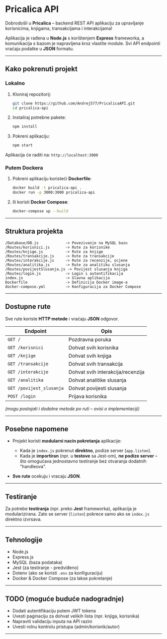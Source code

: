 # Pricalica API

Dobrodošli u **Pricalica** – backend REST API aplikaciju za upravljanje korisnicima, knjigama, transakcijama i interakcijama!

Aplikacija je rađena u **Node.js** s korištenjem **Express** frameworka, a komunikacija s bazom je napravljena kroz vlastite module.
Svi API endpointi vraćaju podatke u **JSON** formatu.

---

## Kako pokrenuti projekt

### Lokalno

1. Kloniraj repozitorij:
   ```bash
   git clone https://github.com/Andrej577/PricalicaAPI.git
   cd pricalica-api
   ```

2. Instaliraj potrebne pakete:
   ```bash
   npm install
   ```

3. Pokreni aplikaciju:
   ```bash
   npm start
   ```

Aplikacija će raditi na:
`http://localhost:3000`

### Putem Dockera

1. Pokreni aplikaciju koristeći **Dockerfile**:
   ```bash
   docker build -t pricalica-api .
   docker run -p 3000:3000 pricalica-api
   ```

2. Ili koristi **Docker Compose**:
   ```bash
   docker-compose up --build
   ```

---

## Struktura projekta

```
/Database/DB.js            -> Povezivanje na MySQL bazu
/Routes/korisnici.js       -> Rute za korisnike
/Routes/knjige.js          -> Rute za knjige
/Routes/transakcije.js     -> Rute za transakcije
/Routes/interakcije.js     -> Rute za recenzije, ocjene
/Routes/analitika.js       -> Rute za analitiku slusanja
/Routes/povijestSlusanja.js -> Povijest slusanja knjiga
/Routes/login.js           -> Login i autentifikacija
index.js                   -> Glavna aplikacija
Dockerfile                 -> Definicija Docker image-a
docker-compose.yml         -> Konfiguracija za Docker Compose
```

---

## Dostupne rute

Sve rute koriste **HTTP metode** i vraćaju **JSON** odgovor.

| Endpoint                  | Opis |
|----------------------------|------|
| `GET /`                    | Pozdravna poruka |
| `GET /korisnici`           | Dohvat svih korisnika |
| `GET /knjige`              | Dohvat svih knjiga |
| `GET /transakcije`         | Dohvat svih transakcija |
| `GET /interakcije`         | Dohvat svih interakcija/recenzija |
| `GET /analitika`           | Dohvat analitike slusanja |
| `GET /povijest_slusanja`   | Dohvat povijesti slusanja |
| `POST /login`              | Prijava korisnika |

*(mogu postojati i dodatne metode po ruti – ovisi o implementaciji)*

---

## Posebne napomene

- Projekt koristi **modularni nacin pokretanja** aplikacije:
  - Kada je `index.js` pokrenut **direktno**, podize server (`app.listen`).
  - Kada je **importiran** (npr. u **testove** sa Jest-om), **ne podize server** – što omogućava jednostavno testiranje bez otvaranja dodatnih "handleova".

- **Sve rute** ocekuju i vracaju **JSON**.

---

## Testiranje

Za potrebe **testiranja** (npr. preko **Jest** frameworka), aplikacija je modularizirana.
Zato se server (`listen`) pokrece samo ako se `index.js` direktno izvrsava.

---

## Tehnologije

- Node.js
- Express.js
- MySQL (baza podataka)
- Jest (za testiranje - predviđeno)
- Dotenv (ako se koristi `.env` za konfiguraciju)
- Docker & Docker Compose (za lakse pokretanje)

---

## TODO (moguće buduće nadogradnje)

- Dodati autentifikaciju putem JWT tokena
- Uvesti paginaciju za dohvat velikih lista (npr. knjiga, korisnika)
- Napraviti validaciju inputa na API razini
- Uvesti rolnu kontrolu pristupa (admin/korisnik/autor)

---
